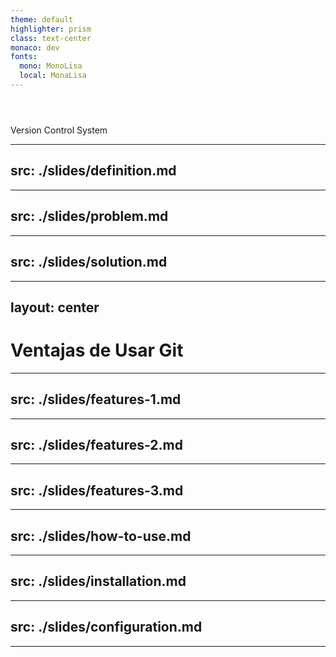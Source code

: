 ```yaml
---
theme: default
highlighter: prism
class: text-center
monaco: dev
fonts:
  mono: MonoLisa
  local: MonaLisa
---
```


<h1 class="flex items-center justify-center gap-4">
  <GitIcon class="h-40 inline-block"/>
  <Git class="h-35"/>
</h1>
<br>
Version Control System

---
src: ./slides/definition.md
---

---
src: ./slides/problem.md
---

---
src: ./slides/solution.md
---

---
layout: center
---

# Ventajas de Usar Git

---
src: ./slides/features-1.md
---

---
src: ./slides/features-2.md
---

---
src: ./slides/features-3.md
---

---
src: ./slides/how-to-use.md
---

---
src: ./slides/installation.md
---

---
src: ./slides/configuration.md
---

---
